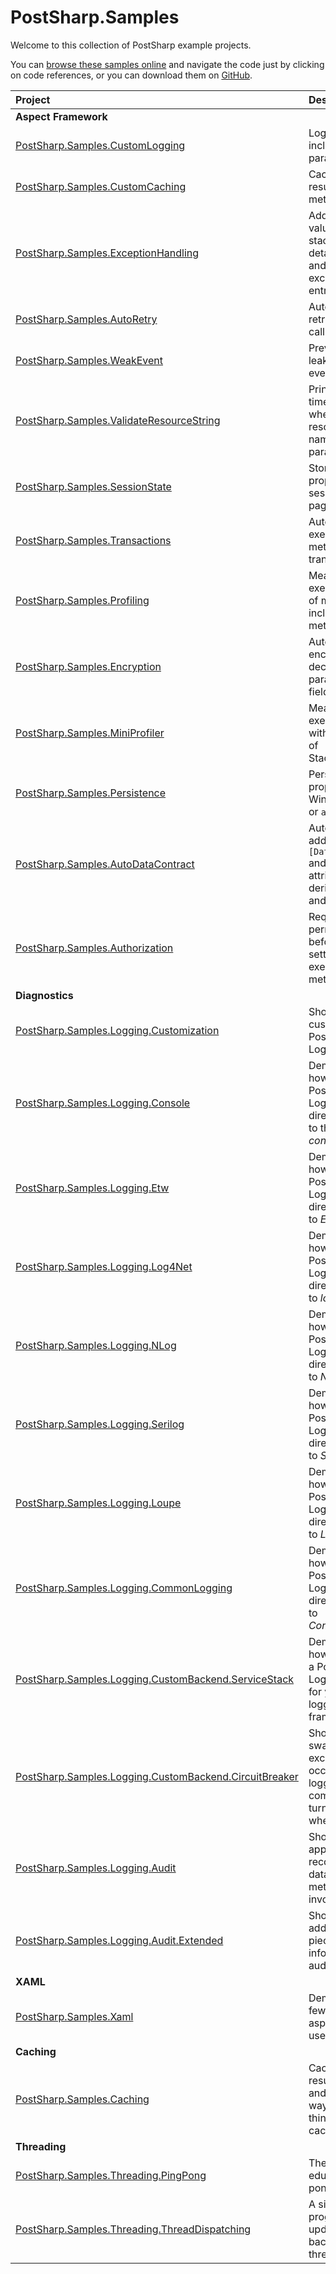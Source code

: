 # PostSharp.Samples

Welcome to this collection of PostSharp example projects.

You can [browse these samples online](http://samples.postsharp.net/) and navigate the code just by clicking on code references, 
or you can download them on [GitHub](https://www.github.com/postsharp/PostSharp.Samples).


| Project                                                                                                      | Description                                                                                  |
| :----------------------------------------------------------------------------------------------------------- | :------------------------------------------------------------------------------------------- |
| **Aspect Framework**                 
| [PostSharp.Samples.CustomLogging](Framework/PostSharp.Samples.CustomLogging/)                       | Logs method calls including parameter values.                                                |
| [PostSharp.Samples.CustomCaching](Framework/PostSharp.Samples.CustomCaching/)                       | Caches the results of methods calls                                                          |
| [PostSharp.Samples.ExceptionHandling](Framework/PostSharp.Samples.ExceptionHandling/)               | Add parameter values to call stack in exception details. Report and then swallow exceptions in entry points.  |
| [PostSharp.Samples.AutoRetry](Framework/PostSharp.Samples.AutoRetry/)                               | Automatically retries a method call when it fails.                                           | 
| [PostSharp.Samples.WeakEvent](Framework/PostSharp.Samples.WeakEvent/)                               | Prevents memory leaks due to events.                                                         | 
| [PostSharp.Samples.ValidateResourceString](Framework/PostSharp.Samples.ValidateResourceString/)     | Prints a build-time warning when incorrect resource string name is passed to parameter.      | 
| [PostSharp.Samples.SessionState](Framework/PostSharp.Samples.SessionState/)                         | Stores a field or property in the session state or page view state.                          | 
| [PostSharp.Samples.Transactions](Framework/PostSharp.Samples.Transactions/)                         | Automatically executes a method inside a transaction.                                        | 
| [PostSharp.Samples.Profiling](Framework/PostSharp.Samples.Profiling/)                               | Measure different execution times of methods, including async methods.                       | 
| [PostSharp.Samples.Encryption](Framework/PostSharp.Samples.Encryption/)                             | Automatically encrypts and decrypts parameter and fields/properties                          | 
| [PostSharp.Samples.MiniProfiler](Framework/PostSharp.Samples.MiniProfiler/)                         | Measures method execution time with MiniProfiler of StackExchange.                           | 
| [PostSharp.Samples.Persistence](Framework/PostSharp.Samples.Persistence/)                           | Persists fields or properties into the Windows registry or `app.config`.                     | 
| [PostSharp.Samples.AutoDataContract](Framework/PostSharp.Samples.AutoDataContract/)                 | Automatically adds `[DataContract]` and `[DataMember]` attributes to derived classes and all properties | 
| [PostSharp.Samples.Authorization](Framework/PostSharp.Samples.Authorization/)                       | Requires permissions before getting or setting fields or executing methods.                  | 
| **Diagnostics**                 
| [PostSharp.Samples.Logging.Customization](Diagnostics/PostSharp.Samples.Logging.Customization/)     | Shows how to customize PostSharp Logging.                                                   | 
| [PostSharp.Samples.Logging.Console](Diagnostics/PostSharp.Samples.Logging.Console/)                 | Demonstrates how to configure PostSharp Logging so that it directs its output to the *system console*.  | 
| [PostSharp.Samples.Logging.Etw](Diagnostics/PostSharp.Samples.Logging.Etw/)                 | Demonstrates how to configure PostSharp Logging so that it directs its output to *ETW*.               | 
| [PostSharp.Samples.Logging.Log4Net](Diagnostics/PostSharp.Samples.Logging.Log4Net/)                 | Demonstrates how to configure PostSharp Logging so that it directs its output to *log4net*.   | 
| [PostSharp.Samples.Logging.NLog](Diagnostics/PostSharp.Samples.Logging.NLog/)                 | Demonstrates how to configure PostSharp Logging so that it directs its output to *NLog*.   | 
| [PostSharp.Samples.Logging.Serilog](Diagnostics/PostSharp.Samples.Logging.Serilog/)                 | Demonstrates how to configure PostSharp Logging so that it directs its output to *Serilog*.   | 
| [PostSharp.Samples.Logging.Loupe](Diagnostics/PostSharp.Samples.Logging.Loupe/)                 | Demonstrates how to configure PostSharp Logging so that it directs its output to *Loupe*.   | 
| [PostSharp.Samples.Logging.CommonLogging](Diagnostics/PostSharp.Samples.Logging.CommonLogging/)                 | Demonstrates how to configure PostSharp Logging so that it directs its output to *Common.Logging*.   | 
| [PostSharp.Samples.Logging.CustomBackend.ServiceStack](Diagnostics/PostSharp.Samples.Logging.CustomBackend.ServiceStack/)  | Demonstrates how to implement a PostSharp Logging adapter for your custom logging framework.   | 
| [PostSharp.Samples.Logging.CustomBackend.CircuitBreaker](Diagnostics/PostSharp.Samples.Logging.CustomBackend.CircuitBreaker/) | Shows how to swallow all exceptions that occur in the logging component and turn off logging when it happens. |
| [PostSharp.Samples.Logging.Audit](Diagnostics/PostSharp.Samples.Audit/)  | Shows how to append an audit record to a database when a method is invoked.   |
| [PostSharp.Samples.Logging.Audit.Extended](Diagnostics/PostSharp.Samples.Audit.Extended/)  | Shows how to add custom pieces of information to the audit record.   | 
| **XAML**                 
| [PostSharp.Samples.Xaml](Xaml/PostSharp.Samples.Xaml/)                                              | Demonstrates a few ready-made aspects that are useful for XAML                               | 
| **Caching**                 
| [PostSharp.Samples.Caching](Solid/PostSharp.Samples.Caching/)             | Caching method results with Redis and different ways to remove things from the cache. | 
| **Threading**                 
| [PostSharp.Samples.Threading.PingPong](Threading/PostSharp.Samples.Threading.PingPong/)             | The classic educational ping-pong example.                                                   | 
| [PostSharp.Samples.Threading.ThreadDispatching](Threading/PostSharp.Samples.Threading.ThreadDispatching/) | A simple WPF progress bar updated from a background thread.                            | 





 